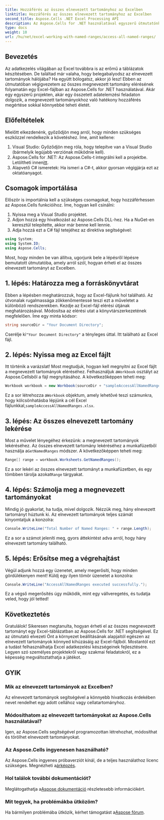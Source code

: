 ```yaml
---
title: Hozzáférés az összes elnevezett tartományhoz az Excelben
linktitle: Hozzáférés az összes elnevezett tartományhoz az Excelben
second_title: Aspose.Cells .NET Excel Processing API
description: Az Aspose.Cells for .NET használatával egyszerű útmutatónkkal a megnevezett tartományokhoz való hozzáféréssel felszabadíthatja az Excel erejét. Adatkezelésre tökéletes.
type: docs
weight: 10
url: /hu/net/excel-working-with-named-ranges/access-all-named-ranges/
---
```

## Bevezetés
Az adatkezelés világában az Excel továbbra is az erőmű a táblázatok készítésében. De találtad már valaha, hogy belegabalyodsz az elnevezett tartományok hálójába? Ha együtt bólogatsz, akkor jó lesz! Ebben az útmutatóban végigvezetem az összes megnevezett tartomány elérésének folyamatán egy Excel-fájlban az Aspose.Cells for .NET használatával. Akár egy egyszerű projekten, akár egy összetett adatelemzési feladaton dolgozik, a megnevezett tartományokhoz való hatékony hozzáférés megértése sokkal könnyebbé teheti életét.
## Előfeltételek
Mielőtt elkezdenénk, győződjön meg arról, hogy minden szükséges eszközzel rendelkezik a követéshez. Íme, amit kellene:
1. Visual Studio: Győződjön meg róla, hogy telepítve van a Visual Studio (bármelyik legújabb verziónak működnie kell).
2.  Aspose.Cells for .NET: Az Aspose.Cells-t integrálni kell a projektbe. Letöltheti innen[itt](https://releases.aspose.com/cells/net/).
3. Alapvető C# ismeretek: Ha ismeri a C#-t, akkor gyorsan végigjárja ezt az oktatóanyagot.
## Csomagok importálása
Először is importálnia kell a szükséges csomagokat, hogy hozzáférhessen az Aspose.Cells funkcióihoz. Íme, hogyan kell csinálni:
1. Nyissa meg a Visual Studio projektet.
2. Adjon hozzá egy hivatkozást az Aspose.Cells DLL-hez. Ha a NuGet-en keresztül telepítette, akkor már benne kell lennie.
3. Adja hozzá ezt a C# fájl tetejéhez az direktíva segítségével:
```csharp
using System;
using System.IO;
using Aspose.Cells;
```
Most, hogy minden be van állítva, ugorjunk bele a lépésről lépésre bemutatott útmutatóba, amely arról szól, hogyan érheti el az összes elnevezett tartományt az Excelben.
## 1. lépés: Határozza meg a forráskönyvtárat
Ebben a lépésben meghatározzuk, hogy az Excel-fájlunk hol található. Az útvonalak rugalmassága zökkenőmentessé teszi ezt a műveletet a különböző rendszerekben.
Kezdje az Excel-fájl elérési útjának meghatározásával. Módosítsa az elérési utat a könyvtárszerkezetének megfelelően. Íme egy minta kódsor:
```csharp
string sourceDir = "Your Document Directory";
```
 Cserélje ki`"Your Document Directory"` a tényleges úttal. Itt található az Excel fájl.
## 2. lépés: Nyissa meg az Excel fájlt
Itt történik a varázslat! Most megtudjuk, hogyan kell megnyitni az Excel fájlt a megnevezett tartományok eléréséhez.
 Felhasználjuk a`Workbook` osztályt az Aspose.Cellsből a fájl megnyitásához. A következőképpen teheti meg:
```csharp
Workbook workbook = new Workbook(sourceDir + "sampleAccessAllNamedRanges.xlsx");
```
Ez a sor létrehozza a`Workbook` objektum, amely lehetővé teszi számunkra, hogy kölcsönhatásba lépjünk a cél Excel fájlunkkal,`sampleAccessAllNamedRanges.xlsx`. 
## 3. lépés: Az összes elnevezett tartomány lekérése
Most a művelet lényegéhez érkezünk: a megnevezett tartományok lekéréséhez.
 Az összes elnevezett tartomány lekéréséhez a munkafüzetből használja a`GetNamedRanges` módszer. A következőképpen teheti meg:
```csharp
Range[] range = workbook.Worksheets.GetNamedRanges();
```
 Ez a sor lekéri az összes elnevezett tartományt a munkafüzetben, és egy tömbben tárolja azokat`Range` tárgyakat. 
## 4. lépés: Számolja meg a megnevezett tartományokat
Mindig jó gyakorlat, ha tudja, mivel dolgozik. Nézzük meg, hány elnevezett tartományt húztunk ki.
Az elnevezett tartományok teljes számát kinyomtatjuk a konzolra:
```csharp
Console.WriteLine("Total Number of Named Ranges: " + range.Length);
```
Ez a sor a számot jeleníti meg, gyors áttekintést adva arról, hogy hány elnevezett tartomány található.
## 5. lépés: Erősítse meg a végrehajtást
Végül adjunk hozzá egy üzenetet, amely megerősíti, hogy minden gördülékenyen ment!
Küldj egy ilyen tömör üzenetet a konzolra:
```csharp
Console.WriteLine("AccessAllNamedRanges executed successfully.");
```
Ez a végső megerősítés úgy működik, mint egy vállveregetés, és tudatja veled, hogy jól tetted!
## Következtetés
Gratulálok! Sikeresen megtanulta, hogyan érheti el az összes megnevezett tartományt egy Excel-táblázatban az Aspose.Cells for .NET segítségével. Ez az útmutató elvezeti Önt a környezet beállításának alapjaitól egészen az elnevezett tartományok könnyed kihúzásáig az Excel-fájlból. Mostantól ezt a tudást felhasználhatja Excel adatkezelési készségeinek fejlesztésére. Legyen szó személyes projektekről vagy szakmai feladatokról, ez a képesség megváltoztathatja a játékot.
## GYIK
### Mik az elnevezett tartományok az Excelben?
Az elnevezett tartományok segítségével a könnyebb hivatkozás érdekében nevet rendelhet egy adott cellához vagy cellatartományhoz.
### Módosíthatom az elnevezett tartományokat az Aspose.Cells használatával?
Igen, az Aspose.Cells segítségével programozottan létrehozhat, módosíthat és törölhet elnevezett tartományokat.
### Az Aspose.Cells ingyenesen használható?
 Az Aspose.Cells ingyenes próbaverziót kínál, de a teljes használathoz licenc szükséges. Megnézheti a[árképzés](https://purchase.aspose.com/buy).
### Hol találok további dokumentációt?
 Meglátogathatja a[Aspose dokumentáció](https://reference.aspose.com/cells/net/) részletesebb információkért.
### Mit tegyek, ha problémákba ütközöm?
 Ha bármilyen problémába ütközik, kérhet támogatást a[Aspose fórum](https://forum.aspose.com/c/cells/9).